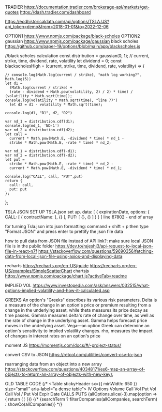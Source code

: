 
TRADIER
https://documentation.tradier.com/brokerage-api/markets/get-quotes
https://dash.tradier.com/dashboard

https://eodhistoricaldata.com/api/options/TSLA.US?api_token=demo&from=2018-01-01&to=2022-12-06


OPTION1
https://www.npmjs.com/package/black-scholes
OPTION2
gaussian
https://www.npmjs.com/package/gaussian
black scholes
https://github.com/paper-19/options/blob/main/app/blackscholes.js


  //black scholes calculation
  const distribution = gaussian(0, 1);
  // current, strike, time, dividend, rate, volatility
  let dividend = 0;
  const blackscholesHigh = (current, strike, time, dividend, rate, volatility) => {

    // console.log(Math.log(current / strike), "math log working?", Math.log(5))
    let d1 =
      (Math.log(current / strike) +
      (rate - dividend + Math.pow(volatility, 2) / 2) * time) / (volatility * Math.sqrt(time));
    console.log(volatility * Math.sqrt(time), "line 77")
      let d2 = d1 - volatility * Math.sqrt(time);
  
    console.log(d1, "D1", d2, "D2")

    var nd_1 = distribution.cdf(d1);
    console.log(nd_1, 'ND-1')
    var nd_2 = distribution.cdf(d2);
    let call =
      current * Math.pow(Math.E, -dividend * time) * nd_1 -
      strike * Math.pow(Math.E, -rate * time) * nd_2;
  
    var nd_1 = distribution.cdf(-d1);
    var nd_2 = distribution.cdf(-d2);
    let put =
      strike * Math.pow(Math.E, -rate * time) * nd_2 -
      current * Math.pow(Math.E, -dividend * time) * nd_1;
    
    console.log("CALL", call, "PUT",put)
    return {
      call: call,
      put: put
    };
  };



TSLA JSON SET UP
TSLA.json set up.
data: [
  {
    expirationDate,
    options: {
      CALL: [
        {
          contractName:
        }, 
        {}
      ],
      PUT: [
        {}, {}
      ]
    }
  }
]
line 87802 - end of array


for turning Tsla.json into json formatting:
command + shift + p
then type "Format JSON" and press enter to prettify the json file data

how to pull data from JSON file instead of API link?:
make sure local JSON file is in the public folder
https://dev.to/rajeshj3/api-request-to-local-json-file-in-react-n7f 
https://stackoverflow.com/questions/59690356/fetching-data-from-local-json-file-using-axios-and-displaying-data 

recharts
https://recharts.org/en-US/guide 
https://recharts.org/en-US/examples/SimpleScatterChart 
chartsjs
https://www.npmjs.com/package/chart.js?activeTab=readme

IMPLIED VOL
https://www.investopedia.com/ask/answers/032515/what-options-implied-volatility-and-how-it-calculated.asp

GREEKS
An option's "Greeks" describes its various risk parameters.
Delta is a measure of the change in an option's price or premium resulting from a change in the underlying asset, while theta measures its price decay as time passes.
Gamma measures delta's rate of change over time, as well as the rate of change in the underlying asset. Gamma helps forecast price moves in the underlying asset.
Vega—an option Greek can determine an option's sensitivity to implied volatility changes.
 rho, measures the impact of changes in interest rates on an option's price

 moment JS
 https://momentjs.com/docs/#/-project-status/ 

convert CSV to JSON
 https://retool.com/utilities/convert-csv-to-json

 rearranging data from an object into a new array
 https://stackoverflow.com/questions/40348171/es6-map-an-array-of-objects-to-return-an-array-of-objects-with-new-keys


 OLD TABLE CODE
       {/* <TableContainer component={Paper}>
        <Table stickyHeader sx={{ minWidth: 650 }} size="small" aria-label="a dense table">
        <TableHead>
          <TableRow>
            <TableCell align="center">IV</TableCell>
            <TableCell align="center">Options Volume</TableCell>
            <TableCell align="center">Call Vol</TableCell>
            <TableCell align="center">Put Vol</TableCell>
            <TableCell align="center">Call Vol / Put Vol</TableCell>
            <TableCell align="center">Expir Date</TableCell>
            <TableCell align="center">CALLS</TableCell>
            <TableCell align="center">PUTS</TableCell>
          </TableRow>
        </TableHead> 
        <TableBody>
          {allOptions.slice(-3).map(option => {
            return (
              <OptionCard key={option.callVolume} option={option}/>
            )
          })}
        </TableBody>
          {/* {searchTerm ? filterCompanies(allCompanies, searchTerm) : showCo(allCompanies)} 
        </Table>
      </TableContainer> */}